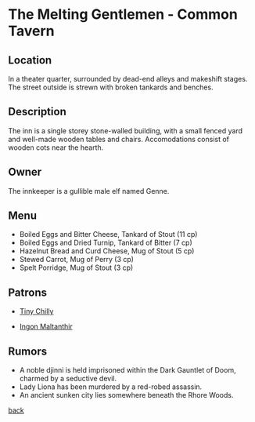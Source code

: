 # The Melting Gentlemen - Common Tavern

## Location

In a theater quarter, surrounded by dead-end alleys and makeshift stages. The street outside is strewn with broken tankards and benches.

## Description

The inn is a single storey stone-walled building, with a small fenced yard and well-made wooden tables and chairs. Accomodations consist of wooden cots near the hearth.

## Owner

The innkeeper is a gullible male elf named Genne.

## Menu

- Boiled Eggs and Bitter Cheese, Tankard of Stout (11 cp)
- Boiled Eggs and Dried Turnip, Tankard of Bitter (7 cp)
- Hazelnut Bread and Curd Cheese, Mug of Stout (5 cp)
- Stewed Carrot, Mug of Perry (3 cp)
- Spelt Porridge, Mug of Stout (3 cp)

## Patrons

- [Tiny Chilly](../npc/Tiny_Chilly.md)

- [Ingon Maltanthir](../npc/Ingon_Maltanthir.md)

## Rumors

- A noble djinni is held imprisoned within the Dark Gauntlet of Doom, charmed by a seductive devil.
- Lady Liona has been murdered by a red-robed assassin.
- An ancient sunken city lies somewhere beneath the Rhore Woods.

[back](../Khaziram.md)
